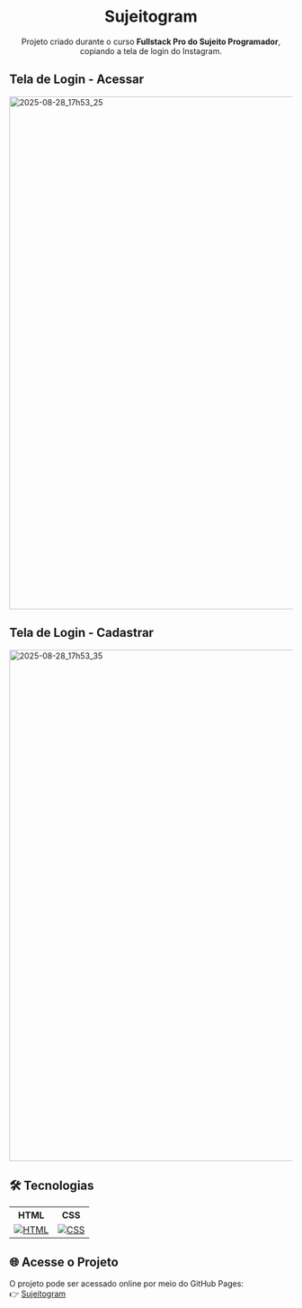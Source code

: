 <h1 align="center"> Sujeitogram </h1>

<p align ="center">Projeto criado durante o curso <strong>Fullstack Pro do Sujeito Programador</strong>, copiando a tela de login do Instagram.</p>
<h2>Tela de Login -  Acessar</h2>
<img width="1904" height="911" alt="2025-08-28_17h53_25" src="https://github.com/user-attachments/assets/43fb0fff-2226-4782-a693-6e234f3e1137" />

<h2>Tela de Login - Cadastrar</h2>
<img width="1903" height="908" alt="2025-08-28_17h53_35" src="https://github.com/user-attachments/assets/438ffec5-52f0-499f-b2b0-3c465a09f862" />

## 🛠 Tecnologias

<div align="center">
  <table>
    <tr>
      <th>HTML</th>
      <th>CSS</th>
    </tr>
    <tr>
      <td align="center"><a href="https://skillicons.dev"><img src="https://skillicons.dev/icons?i=html" alt="HTML"></a></td>
      <td align="center"><a href="https://skillicons.dev"><img src="https://skillicons.dev/icons?i=css" alt="CSS"></a></td>
    </tr>
  </table>
</div>

## 🌐 Acesse o Projeto
O projeto pode ser acessado online por meio do GitHub Pages: <br>
👉 [Sujeitogram](https://joaocriminacio.github.io/Sujeitogram/)
